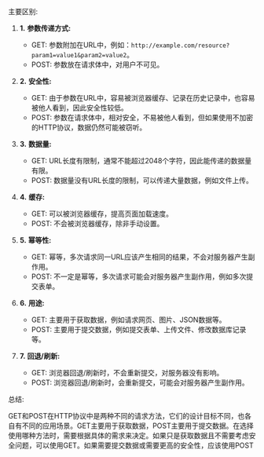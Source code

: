 主要区别:

1. **1.** **参数传递方式:**
    
    - GET: 参数附加在URL中，例如：`http://example.com/resource?param1=value1&param2=value2`。﻿
    - POST: 参数放在请求体中，对用户不可见。﻿
    
2. **2.** **安全性:**
    
    - GET: 由于参数在URL中，容易被浏览器缓存、记录在历史记录中，也容易被他人看到，因此安全性较低。﻿
    - POST: 参数在请求体中，相对安全，不易被他人看到，但如果使用不加密的HTTP协议，数据仍然可能被窃听。﻿
    
3. **3.** **数据量:**
    
    - GET: URL长度有限制，通常不能超过2048个字符，因此能传递的数据量有限。﻿
    - POST: 数据量没有URL长度的限制，可以传递大量数据，例如文件上传。﻿
    
4. **4.** **缓存:**
    
    - GET: 可以被浏览器缓存，提高页面加载速度。﻿
    - POST: 不会被浏览器缓存，除非手动设置。﻿
    
5. **5.** **幂等性:**
    
    - GET: 幂等，多次请求同一URL应该产生相同的结果，不会对服务器产生副作用。﻿
    - POST: 不一定是幂等，多次请求可能会对服务器产生副作用，例如多次提交表单。﻿
    
6. **6.** **用途:**
    
    - GET: 主要用于获取数据，例如请求网页、图片、JSON数据等。﻿
    - POST: 主要用于提交数据，例如提交表单、上传文件、修改数据库记录等。﻿
    
7. **7.** **回退/刷新:**
    
    - GET: 浏览器回退/刷新时，不会重新提交，对服务器没有影响。﻿
    - POST: 浏览器回退/刷新时，会重新提交，可能会对服务器产生副作用。﻿
    

总结:

GET和POST在HTTP协议中是两种不同的请求方法，它们的设计目标不同，也各自有不同的应用场景。GET主要用于获取数据，POST主要用于提交数据。在选择使用哪种方法时，需要根据具体的需求来决定。如果只是获取数据且不需要考虑安全问题，可以使用GET。如果需要提交数据或需要更高的安全性，应该使用POST